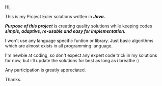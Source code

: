 Hi,

This is my Project Euler solutions written in ***Java.***

***Purpose of this project*** is creating quality solutions while keeping codes ***simple, adaptive, re-usable and easy for implementation.***

I won't use any language specific funtion or library. Just basic algorithms which are almost exists in all programming language.

I'm newbie at coding, so don't expect any expert code trick in my solutions for now, but i'll update the solutions for best as long as i breathe :)

Any participation is greatly appreciated.

Thanks.
